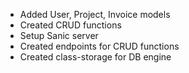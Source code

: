 * Added User, Project, Invoice models
* Created CRUD functions
* Setup Sanic server
* Created endpoints for CRUD functions
* Created class-storage for DB engine